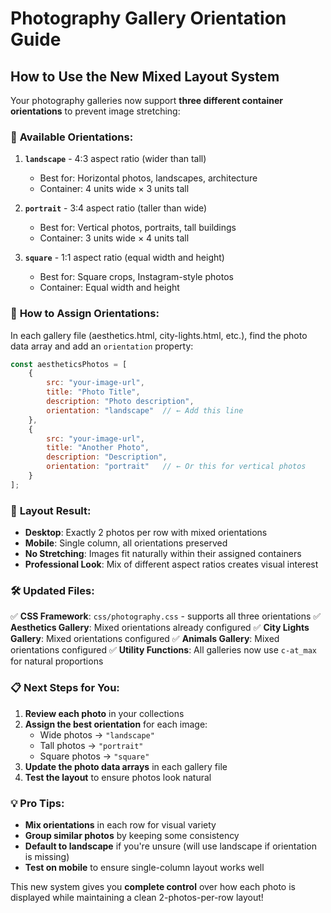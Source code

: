 # Photography Gallery Orientation Guide

## How to Use the New Mixed Layout System

Your photography galleries now support **three different container orientations** to prevent image stretching:

### 🔧 **Available Orientations:**

1. **`landscape`** - 4:3 aspect ratio (wider than tall)
   - Best for: Horizontal photos, landscapes, architecture
   - Container: 4 units wide × 3 units tall

2. **`portrait`** - 3:4 aspect ratio (taller than wide)
   - Best for: Vertical photos, portraits, tall buildings
   - Container: 3 units wide × 4 units tall

3. **`square`** - 1:1 aspect ratio (equal width and height)
   - Best for: Square crops, Instagram-style photos
   - Container: Equal width and height

### 📝 **How to Assign Orientations:**

In each gallery file (aesthetics.html, city-lights.html, etc.), find the photo data array and add an `orientation` property:

```javascript
const aestheticsPhotos = [
    {
        src: "your-image-url",
        title: "Photo Title",
        description: "Photo description",
        orientation: "landscape"  // ← Add this line
    },
    {
        src: "your-image-url",
        title: "Another Photo",
        description: "Description",
        orientation: "portrait"   // ← Or this for vertical photos
    }
];
```

### 🎯 **Layout Result:**

- **Desktop**: Exactly 2 photos per row with mixed orientations
- **Mobile**: Single column, all orientations preserved
- **No Stretching**: Images fit naturally within their assigned containers
- **Professional Look**: Mix of different aspect ratios creates visual interest

### 🛠️ **Updated Files:**

✅ **CSS Framework**: `css/photography.css` - supports all three orientations
✅ **Aesthetics Gallery**: Mixed orientations already configured
✅ **City Lights Gallery**: Mixed orientations configured
✅ **Animals Gallery**: Mixed orientations configured
✅ **Utility Functions**: All galleries now use `c-at_max` for natural proportions

### 📋 **Next Steps for You:**

1. **Review each photo** in your collections
2. **Assign the best orientation** for each image:
   - Wide photos → `"landscape"`
   - Tall photos → `"portrait"`
   - Square photos → `"square"`
3. **Update the photo data arrays** in each gallery file
4. **Test the layout** to ensure photos look natural

### 💡 **Pro Tips:**

- **Mix orientations** in each row for visual variety
- **Group similar photos** by keeping some consistency
- **Default to landscape** if you're unsure (will use landscape if orientation is missing)
- **Test on mobile** to ensure single-column layout works well

This new system gives you **complete control** over how each photo is displayed while maintaining a clean 2-photos-per-row layout!
